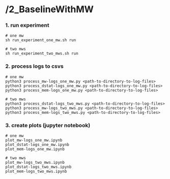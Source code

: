 # /2_BaselineWithMW

### 1. run experiment
```
# one mw
sh run_experiment_one_mw.sh run

# two mws
sh run_experiment_two_mws.sh run
```

### 2. process logs to csvs
```
# one mw
python3 process_mw-logs_one_mw.py <path-to-directory-to-log-files>
python3 process_dstat-logs_one_mw.py <path-to-directory-to-log-files>
python3 process_mem-logs_one_mw.py <path-to-directory-to-log-files>

# two mws
python3 process_dstat-logs_two_mws.py <path-to-directory-to-log-files>
python3 process_mw-logs_two_mws.py <path-to-directory-to-log-files>
python3 process_mem-logs_two_mws.py <path-to-directory-to-log-files>
```

### 3. create plots (jupyter notebook)
```
# one mw
plot_mw-logs_one_mw.ipynb
plot_dstat-logs_one_mw.ipynb
plot_mem-logs_one_mw.ipynb

# two mws
plot_mw-logs_two_mws.ipynb
plot_dstat-logs_two_mws.ipynb
plot_mem-logs_two_mws.ipynb
```